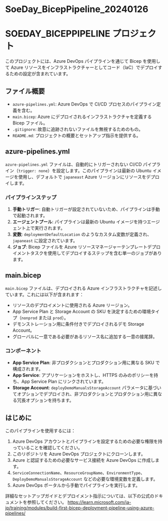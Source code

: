 # SoeDay_BicepPipeline_20240126

# SOEDAY_BICEPPIPELINE プロジェクト

このプロジェクトには、Azure DevOps パイプラインを通じて Bicep を使用して Azure リソースをインフラストラクチャーとしてコード（IaC）でデプロイするための設定が含まれています。

## ファイル概要

- `azure-pipelines.yml`: Azure DevOps で CI/CD プロセスのパイプライン定義を含む。
- `main.bicep`: Azure にデプロイされるインフラストラクチャを定義する Bicep ファイル。
- `.gitignore`: 故意に追跡されないファイルを無視するためのもの。
- `README.md`: プロジェクトの概要とセットアップ指示を提供する。

## azure-pipelines.yml

`azure-pipelines.yml` ファイルは、自動的にトリガーされない CI/CD パイプライン（`trigger: none`）を設定します。このパイプラインは最新の Ubuntu イメージを使用し、デフォルトで `japaneast` Azure リージョンにリソースをデプロイします。

### パイプラインステップ

1. **手動トリガー**: 自動トリガーが設定されていないため、パイプラインは手動で起動されます。
2. **エージェントプール**: パイプラインは最新の Ubuntu イメージを持つエージェント上で実行されます。
3. **変数**: `deploymentDefaultLocation` のようなカスタム変数が定義され、`japaneast` に設定されています。
4. **ジョブ**: Bicep ファイルを Azure リソースマネージャーテンプレートデプロイメントタスクを使用してデプロイするステップを含む単一のジョブがあります。

## main.bicep

`main.bicep` ファイルは、デプロイされる Azure インフラストラクチャを記述しています。これには以下が含まれます：

- リソースのデプロイメントに使用される Azure リージョン。
- App Service Plan と Storage Account の SKU を決定するための環境タイプ（`nonprod` または `prod`）。
- デモンストレーション用に条件付きでデプロイされるデモ Storage Account。
- グローバルに一意である必要があるリソース名に追加する一意の接尾辞。

### コンポーネント

- **App Service Plan**: 非プロダクションとプロダクション用に異なる SKU で構成されます。
- **App Service**: アプリケーションをホストし、HTTPS のみのポリシーを持ち、App Service Plan にリンクされています。
- **Storage Account**: `deployDemoManualsStorageAccount` パラメータに基づいてオプションでデプロイされ、非プロダクションとプロダクション用に異なる冗長オプションを持ちます。

## はじめに

このパイプラインを使用するには：

1. Azure DevOps アカウントとパイプラインを設定するための必要な権限を持っていることを確認してください。
2. このリポジトリを Azure DevOps プロジェクトにクローンします。
3. Azure と認証するための必要なサービス接続を Azure DevOps に作成します。
4. `ServiceConnectionName`、`ResourceGroupName`、`EnvironmentType`、`DeployDemoManualsStorageAccount` などの必要な環境変数を定義します。
5. Azure DevOps ポータルから手動でパイプラインを実行します。

詳細なセットアップガイドとデプロイメント指示については、以下の公式のドキュメントを参照してください。
https://learn.microsoft.com/ja-jp/training/modules/build-first-bicep-deployment-pipeline-using-azure-pipelines/
